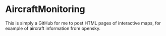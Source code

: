 # AircraftMonitoring

This is simply a GitHub for me to post HTML pages of interactive maps, for example of aircraft information from opensky.
